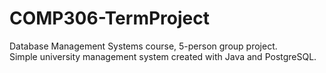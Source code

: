 # COMP306-TermProject
Database Management Systems course, 5-person group project.  
Simple university management system created with Java and PostgreSQL.
